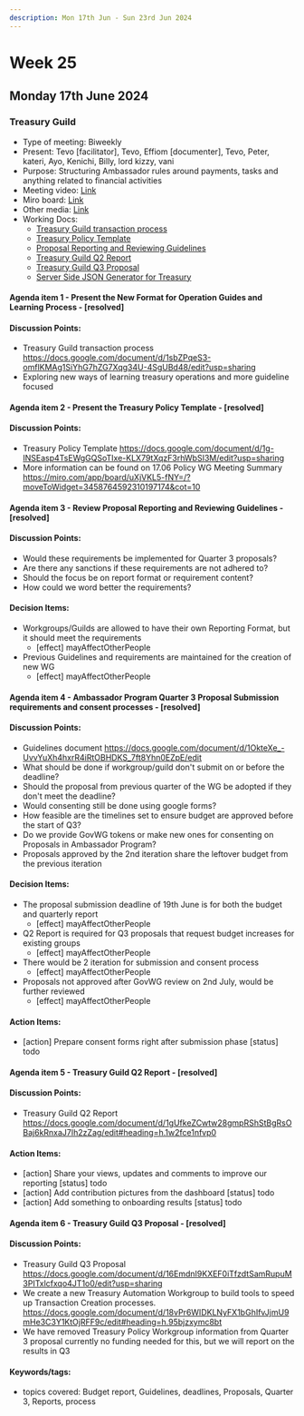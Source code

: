 ```yaml
---
description: Mon 17th Jun - Sun 23rd Jun 2024
---
```


# Week 25

## Monday 17th June 2024

### Treasury Guild

- Type of meeting: Biweekly
- Present: Tevo [facilitator], Tevo, Effiom [documenter], Tevo, Peter, kateri, Ayo, Kenichi, Billy, lord kizzy, vani
- Purpose: Structuring Ambassador rules around payments, tasks and anything related to financial activities
- Meeting video: [Link](https://youtu.be/9LUPUYbuq-I)
- Miro board: [Link](https://miro.com/app/board/uXjVN8kUlbw=/?moveToWidget=3458764588331185786&cot=10)
- Other media: [Link](https://app.dework.xyz/singularitynet-ambas/treasury-guild-87240)
- Working Docs:
  - [Treasury Guild transaction process](https://docs.google.com/document/d/1sbZPqeS3-omflKMAg1SiYhG7hZG7Xqg34U-4SgUBd48/edit?usp=sharing)
  - [Treasury Policy Template](https://docs.google.com/document/d/1g-INSEasp4TsEWgGQSoTIxe-KLX79tXqzF3rhWbSI3M/edit?usp=sharing)
  - [Proposal Reporting and Reviewing Guidelines](https://docs.google.com/document/d/1OkteXe_-UvvYuXh4hxrR4iRtOBHDKS_7ft8Yhn0EZpE/edit)
  - [Treasury Guild Q2 Report](https://docs.google.com/document/d/1gUfkeZCwtw28gmpRShStBgRsOBaj6kRnxaJ7Ih2zZag/edit#heading=h.1w2fce1nfvp0)
  - [Treasury Guild Q3 Proposal](https://docs.google.com/document/d/16EmdnI9KXEF0iTfzdtSamRupuM3PITxlcfxqo4JT1o0/edit?usp=sharing)
  - [Server Side JSON Generator for Treasury](https://docs.google.com/document/d/18vPr6WIDKLNyFX1bGhIfvJjmU9mHe3C3Y1KtOjRFF9c/edit#heading=h.95bjzxymc8bt)

#### Agenda item 1 - Present the New Format for Operation Guides and Learning Process - [resolved]

#### Discussion Points:
- Treasury Guild transaction process https://docs.google.com/document/d/1sbZPqeS3-omflKMAg1SiYhG7hZG7Xqg34U-4SgUBd48/edit?usp=sharing
- Exploring new ways of learning treasury operations and more guideline focused

#### Agenda item 2 - Present the Treasury Policy Template - [resolved]

#### Discussion Points:
- Treasury Policy Template https://docs.google.com/document/d/1g-INSEasp4TsEWgGQSoTIxe-KLX79tXqzF3rhWbSI3M/edit?usp=sharing
- More information can be found on 17.06 Policy WG Meeting Summary https://miro.com/app/board/uXjVKL5-fNY=/?moveToWidget=3458764592310197174&cot=10

#### Agenda item 3 - Review Proposal Reporting and Reviewing Guidelines - [resolved]

#### Discussion Points:
- Would these requirements be implemented for Quarter 3 proposals?
- Are there any sanctions if these requirements are not adhered to?
- Should the focus be on report format or requirement content?
- How could we word better the requirements?

#### Decision Items:
- Workgroups/Guilds are allowed to have their own Reporting Format, but it should meet the requirements
  - [effect] mayAffectOtherPeople
- Previous Guidelines and requirements are maintained for the creation of new WG
  - [effect] mayAffectOtherPeople

#### Agenda item 4 - Ambassador Program Quarter 3 Proposal Submission requirements and consent processes - [resolved]

#### Discussion Points:
- Guidelines document https://docs.google.com/document/d/1OkteXe_-UvvYuXh4hxrR4iRtOBHDKS_7ft8Yhn0EZpE/edit
- What should be done if workgroup/guild don't submit on or before the deadline?
- Should the proposal from previous quarter of the WG be adopted if they don't meet the deadline?
- Would consenting still be done using google forms?
- How feasible are the timelines set to ensure budget are approved before the start of Q3?
- Do we provide GovWG tokens or make new ones for consenting on Proposals in Ambassador Program?
- Proposals approved by the 2nd iteration share the leftover budget from the previous iteration

#### Decision Items:
- The proposal submission deadline of 19th June is for both the budget and quarterly report
  - [effect] mayAffectOtherPeople
- Q2 Report is required for Q3 proposals that request budget increases for existing groups
  - [effect] mayAffectOtherPeople
- There would be 2 iteration for submission and consent process
  - [effect] mayAffectOtherPeople
- Proposals not approved after GovWG review on 2nd July, would be further reviewed
  - [effect] mayAffectOtherPeople

#### Action Items:
- [action] Prepare consent forms right after submission phase [status] todo

#### Agenda item 5 - Treasury Guild Q2 Report - [resolved]

#### Discussion Points:
- Treasury Guild Q2 Report https://docs.google.com/document/d/1gUfkeZCwtw28gmpRShStBgRsOBaj6kRnxaJ7Ih2zZag/edit#heading=h.1w2fce1nfvp0

#### Action Items:
- [action] Share your views, updates and comments to improve our reporting [status] todo
- [action] Add contribution pictures from the dashboard [status] todo
- [action] Add something to onboarding results [status] todo

#### Agenda item 6 - Treasury Guild Q3 Proposal - [resolved]

#### Discussion Points:
- Treasury Guild Q3 Proposal https://docs.google.com/document/d/16EmdnI9KXEF0iTfzdtSamRupuM3PITxlcfxqo4JT1o0/edit?usp=sharing
- We create a new Treasury Automation Workgroup to build tools to speed up Transaction Creation processes. https://docs.google.com/document/d/18vPr6WIDKLNyFX1bGhIfvJjmU9mHe3C3Y1KtOjRFF9c/edit#heading=h.95bjzxymc8bt
- We have removed Treasury Policy Workgroup information from Quarter 3 proposal currently no funding needed for this, but we will report on the results in Q3

#### Keywords/tags:
- topics covered: Budget report, Guidelines, deadlines, Proposals, Quarter 3, Reports, process
